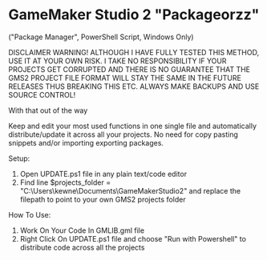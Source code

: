 # GameMaker Studio 2 "Packageorzz"
("Package Manager", PowerShell Script, Windows Only)

DISCLAIMER WARNING! ALTHOUGH I HAVE FULLY TESTED THIS METHOD, USE IT AT YOUR OWN RISK. I TAKE NO RESPONSIBILITY IF YOUR PROJECTS GET CORRUPTED AND THERE IS NO GUARANTEE THAT THE GMS2 PROJECT FILE FORMAT WILL STAY THE SAME IN THE FUTURE RELEASES THUS BREAKING THIS ETC.
ALWAYS MAKE BACKUPS AND USE SOURCE CONTROL!

With that out of the way




Keep and edit your most used functions in one single file and automatically distribute/update it across all your projects.
No need for copy pasting snippets and/or importing exporting packages.




Setup:

1. Open UPDATE.ps1 file in any plain text/code editor
2. Find line $projects_folder = "C:\Users\kewne\Documents\GameMakerStudio2" and replace the filepath to point to your own GMS2 projects folder




How To Use:

1. Work On Your Code In GMLIB.gml file
2. Right Click On UPDATE.ps1 file and choose "Run with Powershell" to distribute code across all the projects
